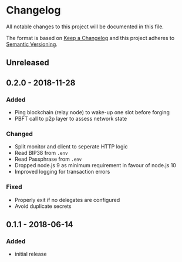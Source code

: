 # Changelog

All notable changes to this project will be documented in this file.

The format is based on [Keep a Changelog](http://keepachangelog.com/en/1.0.0/)
and this project adheres to [Semantic Versioning](http://semver.org/spec/v2.0.0.html).

## Unreleased

## 0.2.0 - 2018-11-28

### Added

- Ping blockchain (relay node) to wake-up one slot before forging
- PBFT call to p2p layer to assess network state

### Changed

- Split monitor and client to seperate HTTP logic
- Read BIP38 from `.env`
- Read Passphrase from `.env`
- Dropped node.js 9 as minimum requirement in favour of node.js 10
- Improved logging for transaction errors

### Fixed

- Properly exit if no delegates are configured
- Avoid duplicate secrets

## 0.1.1 - 2018-06-14

### Added

- initial release
